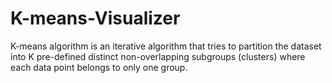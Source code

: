 # K-means-Visualizer
K-means algorithm is an iterative algorithm that tries to partition the dataset into K pre-defined distinct non-overlapping subgroups (clusters) where each data point belongs to only one group. 
